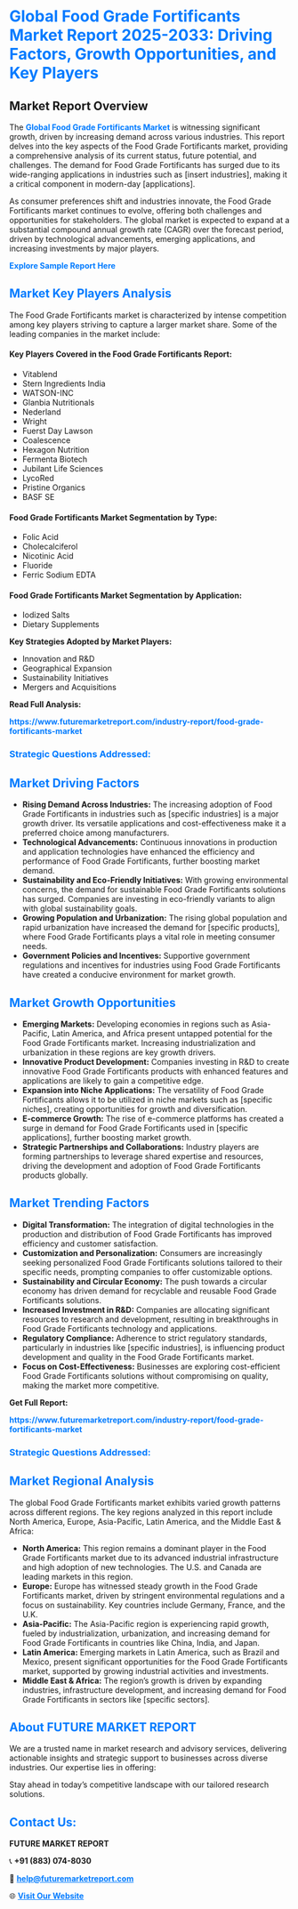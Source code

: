 <h1 style="color: #007BFF;">Global Food Grade Fortificants Market Report 2025-2033: Driving Factors, Growth Opportunities, and Key Players</h1>

<section id="overview">
<h2>Market Report Overview</h2>
<p>The <a href="https://www.futuremarketreport.com/industry-report/food-grade-fortificants-market" style="color: #007BFF; text-decoration: none;"><strong>Global Food Grade Fortificants Market</strong></a> is witnessing significant growth, driven by increasing demand across various industries. This report delves into the key aspects of the Food Grade Fortificants market, providing a comprehensive analysis of its current status, future potential, and challenges. The demand for Food Grade Fortificants has surged due to its wide-ranging applications in industries such as [insert industries], making it a critical component in modern-day [applications].</p>
<p>As consumer preferences shift and industries innovate, the Food Grade Fortificants market continues to evolve, offering both challenges and opportunities for stakeholders. The global market is expected to expand at a substantial compound annual growth rate (CAGR) over the forecast period, driven by technological advancements, emerging applications, and increasing investments by major players.</p>
</section>

<section id="overview">
<p><a href="https://www.futuremarketreport.com/request-sample/reportId=61676" style="color: #007BFF; text-decoration: none;"><strong>Explore Sample Report Here</strong></a></p>
</section>

<section id="key-players">
<h2 style="color: #007BFF;">Market Key Players Analysis</h2>
<p>The Food Grade Fortificants market is characterized by intense competition among key players striving to capture a larger market share. Some of the leading companies in the market include:</p>
<h4>Key Players Covered in the Food Grade Fortificants Report:</h4>
<ul><li>Vitablend</li><li>Stern Ingredients India</li><li>WATSON-INC</li><li>Glanbia Nutritionals</li><li>Nederland</li><li>Wright</li><li>Fuerst Day Lawson</li><li>Coalescence</li><li>Hexagon Nutrition</li><li>Fermenta Biotech</li><li>Jubilant Life Sciences</li><li>LycoRed</li><li>Pristine Organics</li><li>BASF SE</li></ul>
<h4>Food Grade Fortificants Market Segmentation by Type:</h4>
<ul><li>Folic Acid</li><li>Cholecalciferol</li><li>Nicotinic Acid</li><li>Fluoride</li><li>Ferric Sodium EDTA</li></ul>

<h4>Food Grade Fortificants Market Segmentation by Application:</h4>
<ul><li>Iodized Salts</li><li>Dietary Supplements</li></ul>
<p><strong>Key Strategies Adopted by Market Players:</strong></p>
<ul>
<li>Innovation and R&D</li>
<li>Geographical Expansion</li>
<li>Sustainability Initiatives</li>
<li>Mergers and Acquisitions</li>
</ul>
</section>

<section>
<p><strong>Read Full Analysis: </strong></p><a href="https://www.futuremarketreport.com/industry-report/food-grade-fortificants-market" style="color: #007BFF; text-decoration: none;"><strong>https://www.futuremarketreport.com/industry-report/food-grade-fortificants-market</strong></a>
<h3 style="color: #007BFF;">Strategic Questions Addressed:</h3>
</section>

<section id="driving-factors">
<h2 style="color: #007BFF;">Market Driving Factors</h2>
<ul>
<li><strong>Rising Demand Across Industries:</strong> The increasing adoption of Food Grade Fortificants in industries such as [specific industries] is a major growth driver. Its versatile applications and cost-effectiveness make it a preferred choice among manufacturers.</li>
<li><strong>Technological Advancements:</strong> Continuous innovations in production and application technologies have enhanced the efficiency and performance of Food Grade Fortificants, further boosting market demand.</li>
<li><strong>Sustainability and Eco-Friendly Initiatives:</strong> With growing environmental concerns, the demand for sustainable Food Grade Fortificants solutions has surged. Companies are investing in eco-friendly variants to align with global sustainability goals.</li>
<li><strong>Growing Population and Urbanization:</strong> The rising global population and rapid urbanization have increased the demand for [specific products], where Food Grade Fortificants plays a vital role in meeting consumer needs.</li>
<li><strong>Government Policies and Incentives:</strong> Supportive government regulations and incentives for industries using Food Grade Fortificants have created a conducive environment for market growth.</li>
</ul>
</section>

<section id="growth-opportunities">
<h2 style="color: #007BFF;">Market Growth Opportunities</h2>
<ul>
<li><strong>Emerging Markets:</strong> Developing economies in regions such as Asia-Pacific, Latin America, and Africa present untapped potential for the Food Grade Fortificants market. Increasing industrialization and urbanization in these regions are key growth drivers.</li>
<li><strong>Innovative Product Development:</strong> Companies investing in R&D to create innovative Food Grade Fortificants products with enhanced features and applications are likely to gain a competitive edge.</li>
<li><strong>Expansion into Niche Applications:</strong> The versatility of Food Grade Fortificants allows it to be utilized in niche markets such as [specific niches], creating opportunities for growth and diversification.</li>
<li><strong>E-commerce Growth:</strong> The rise of e-commerce platforms has created a surge in demand for Food Grade Fortificants used in [specific applications], further boosting market growth.</li>
<li><strong>Strategic Partnerships and Collaborations:</strong> Industry players are forming partnerships to leverage shared expertise and resources, driving the development and adoption of Food Grade Fortificants products globally.</li>
</ul>
</section>

<section id="trending-factors">
<h2 style="color: #007BFF;">Market Trending Factors</h2>
<ul>
<li><strong>Digital Transformation:</strong> The integration of digital technologies in the production and distribution of Food Grade Fortificants has improved efficiency and customer satisfaction.</li>
<li><strong>Customization and Personalization:</strong> Consumers are increasingly seeking personalized Food Grade Fortificants solutions tailored to their specific needs, prompting companies to offer customizable options.</li>
<li><strong>Sustainability and Circular Economy:</strong> The push towards a circular economy has driven demand for recyclable and reusable Food Grade Fortificants solutions.</li>
<li><strong>Increased Investment in R&D:</strong> Companies are allocating significant resources to research and development, resulting in breakthroughs in Food Grade Fortificants technology and applications.</li>
<li><strong>Regulatory Compliance:</strong> Adherence to strict regulatory standards, particularly in industries like [specific industries], is influencing product development and quality in the Food Grade Fortificants market.</li>
<li><strong>Focus on Cost-Effectiveness:</strong> Businesses are exploring cost-efficient Food Grade Fortificants solutions without compromising on quality, making the market more competitive.</li>
</ul>
</section>

<section>
<p><strong>Get Full Report: </strong></p><a href="https://www.futuremarketreport.com/industry-report/food-grade-fortificants-market" style="color: #007BFF; text-decoration: none;"><strong>https://www.futuremarketreport.com/industry-report/food-grade-fortificants-market</strong></a>
<h3 style="color: #007BFF;">Strategic Questions Addressed:</h3>
</section>


<section id="regional-analysis">
<h2 style="color: #007BFF;">Market Regional Analysis</h2>
<p>The global Food Grade Fortificants market exhibits varied growth patterns across different regions. The key regions analyzed in this report include North America, Europe, Asia-Pacific, Latin America, and the Middle East & Africa:</p>
<ul>
<li><strong>North America:</strong> This region remains a dominant player in the Food Grade Fortificants market due to its advanced industrial infrastructure and high adoption of new technologies. The U.S. and Canada are leading markets in this region.</li>
<li><strong>Europe:</strong> Europe has witnessed steady growth in the Food Grade Fortificants market, driven by stringent environmental regulations and a focus on sustainability. Key countries include Germany, France, and the U.K.</li>
<li><strong>Asia-Pacific:</strong> The Asia-Pacific region is experiencing rapid growth, fueled by industrialization, urbanization, and increasing demand for Food Grade Fortificants in countries like China, India, and Japan.</li>
<li><strong>Latin America:</strong> Emerging markets in Latin America, such as Brazil and Mexico, present significant opportunities for the Food Grade Fortificants market, supported by growing industrial activities and investments.</li>
<li><strong>Middle East & Africa:</strong> The region’s growth is driven by expanding industries, infrastructure development, and increasing demand for Food Grade Fortificants in sectors like [specific sectors].</li>
</ul>
</section>

<footer>
<h2 style="color: #007BFF;">About FUTURE MARKET REPORT</h2>
<p>We are a trusted name in market research and advisory services, delivering actionable insights and strategic support to businesses across diverse industries. Our expertise lies in offering:</p>

<p>Stay ahead in today’s competitive landscape with our tailored research solutions.</p>

<h2 style="color: #007BFF;">Contact Us:</h2>
<p><strong>FUTURE MARKET REPORT</strong></p>
<p>📞 <strong>+91 (883) 074-8030</strong></p>
<p>📧 <strong><a href="mailto:help@futuremarketreport.com" style="color: #007BFF;">help@futuremarketreport.com</a></strong></p>
<p>🌐 <strong><a href="https://www.futuremarketreport.com/" style="color: #007BFF;">Visit Our Website</a></strong></p>
</footer>